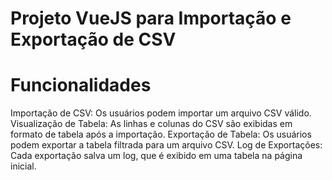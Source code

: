# Projeto VueJS para Importação e Exportação de CSV

# Funcionalidades
Importação de CSV: Os usuários podem importar um arquivo CSV válido.
Visualização de Tabela: As linhas e colunas do CSV são exibidas em formato de tabela após a importação.
Exportação de Tabela: Os usuários podem exportar a tabela filtrada para um arquivo CSV.
Log de Exportações: Cada exportação salva um log, que é exibido em uma tabela na página inicial.

